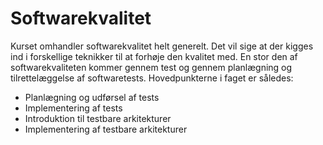 # Softwarekvalitet
Kurset omhandler softwarekvalitet helt generelt. Det vil sige at der kigges ind i forskellige teknikker til at forhøje den kvalitet med. En stor den af softwarekvaliteten kommer gennem test og gennem planlægning og tilrettelæggelse af softwaretests. Hovedpunkterne i faget er således:

- Planlægning og udførsel af tests
- Implementering af tests
- Introduktion til testbare arkitekturer
- Implementering af testbare arkitekturer
